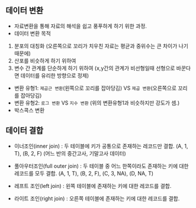 ## 데이터 변환
- 자료변환을 통해 자료의 해석을 쉽고 풍푸하게 하기 위한 과정.
- 데이터 변환 목적
1) 분포의 대칭화 (오른쪽으로 꼬리가 치우친 자료는 평균과 중위수는 큰 차이가 나기 때문에)
2) 산포를 비슷하게 하기 위하여
3) 변수 간 관계를 단순하게 하기 위하여 (x,y간의 관계가 비선형일때 선형으로 바꾼다면 데이터를 유리한 방향으로 정제)

- 변환 유형1: `제곱근 변환`(왼쪽으로 꼬리를 잡아당김) VS `제곱 변환`(오른쪽으로 꼬리를 잡아당김)
- 변환 유형2: `로그 변환` VS `지수 변환` (위의 변환유형1과 비슷하지만 강도가 셈.)
- 박스콕스 변환

## 데이터 결합

- 이너조인(inner join)
: 두 테이블에 키가 공통으로 존재하는 레코드만 결합.
(A, 1, T), (B, 2, F) (어느 반의 중간고사, 기말고사 데이터)
- 풀아우터조인(full outer join)
: 두 테이블 중 어느 한쪽이라도 존재하는 키에 대한 레코드를 모두 결합.
(A, 1, T), (B, 2, F), (C, 3, NA), (D, NA, T)

- 레프트 조인(left join)
: 왼쪽 테이블에 존재하는 키에 대한 레코드를 결합.
- 라이트 조인(right join)
: 오른쪽 테이블에 존재하는 키에 대한 레코드를 결합.